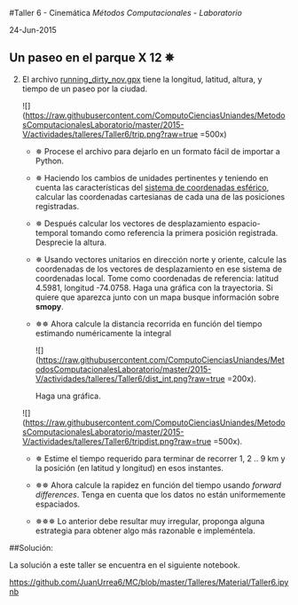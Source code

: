 #Taller 6 - Cinemática
*Métodos Computacionales - Laboratorio*

24-Jun-2015

## Un paseo en el parque X 12 ✵ 

2. El archivo [running_dirty_nov.gpx](https://raw.githubusercontent.com/ComputoCienciasUniandes/MetodosComputacionalesLaboratorio/master/2015-V/actividades/talleres/Taller6/running_dirty_nov.gpx) tiene la longitud, latitud, altura, y tiempo de un paseo por la ciudad. 

	![](https://raw.githubusercontent.com/ComputoCienciasUniandes/MetodosComputacionalesLaboratorio/master/2015-V/actividades/talleres/Taller6/trip.png?raw=true =500x)

	* ✵ Procese el archivo para dejarlo en un formato fácil de importar a Python.
	* ✵ Haciendo los cambios de unidades pertinentes y teniendo en cuenta las características del [sistema de coordenadas esférico](http://mathworld.wolfram.com/SphericalCoordinates.html), calcular las coordenadas cartesianas de cada una de las posiciones registradas.
	* ✵ Después calcular los vectores de desplazamiento espacio-temporal tomando como referencia la primera posición registrada. Desprecie la altura.
	* ✵ Usando vectores unitarios en dirección norte y oriente, calcule las coordenadas de los vectores de desplazamiento en ese sistema de coordenadas local. Tome como coordenadas de referencia: latitud 4.5981, longitud -74.0758. Haga una gráfica con la trayectoria. Si quiere que aparezca junto con un mapa busque información sobre **smopy**. 
	* ✵✵ Ahora calcule la distancia recorrida en función del tiempo estimando numéricamente la integral

		![](https://raw.githubusercontent.com/ComputoCienciasUniandes/MetodosComputacionalesLaboratorio/master/2015-V/actividades/talleres/Taller6/dist_int.png?raw=true =200x). 
		
		Haga una gráfica.

	![](https://raw.githubusercontent.com/ComputoCienciasUniandes/MetodosComputacionalesLaboratorio/master/2015-V/actividades/talleres/Taller6/tripdist.png?raw=true =500x).
	
	* ✵ Estime el tiempo requerido para terminar de recorrer 1, 2 .. 9 km y la posición (en latitud y longitud) en esos instantes.
	* ✵✵ Ahora calcule la rapidez en función del tiempo usando *forward differences*. Tenga en cuenta que los datos no están uniformemente espaciados.
	

	* ✵✵✵ Lo anterior debe resultar muy irregular, proponga alguna estrategia para obtener algo más razonable e impleméntela.

##Solución:

La solución a este taller se encuentra en el siguiente notebook.

https://github.com/JuanUrrea6/MC/blob/master/Talleres/Material/Taller6.ipynb
